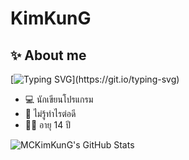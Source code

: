 # KimKunG

## ✨ About me
[![Typing SVG](https://readme-typing-svg.herokuapp.com?color=%231D97F7&duration=6500&width=480&height=40&lines=Hello%2C+My+name+is+KimKunG.+My+nick+name+is+Kim.)](https://git.io/typing-svg)

- 💻 นักเขียนโปรแกรม
- 🤔 ไม่รู้ทำไรต่อดี
- 👦🏻 อายุ 14 ปี

<img src="https://github-readme-stats.vercel.app/api?username=MCKimKunG&show_icons=true&hide_border=true&count_private=true&theme=shades-of-purple&icon_color=fad000" alt="MCKimKunG's GitHub Stats">

<!--
**MCKimKunG/MCKimKunG** is a ✨ _special_ ✨ repository because its `README.md` (this file) appears on your GitHub profile.

Here are some ideas to get you started:

- 🔭 I’m currently working on ...
- 🌱 I’m currently learning ...
- 👯 I’m looking to collaborate on ...
- 🤔 I’m looking for help with ...
- 💬 Ask me about ...
- 📫 How to reach me: ...
- 😄 Pronouns: ...
- ⚡ Fun fact: ...
-->
